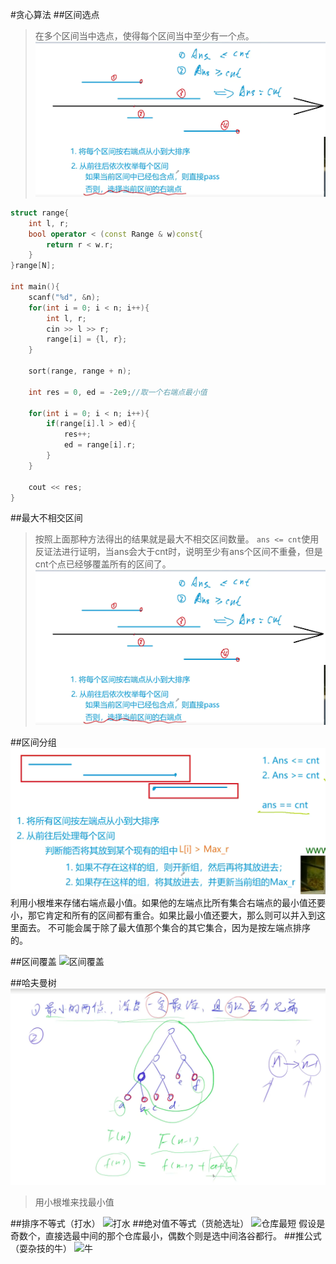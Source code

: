 #贪心算法
##区间选点
> 在多个区间当中选点，使得每个区间当中至少有一个点。
![区间选点](.\photos\区间选点.png "区间选点")
```c++
struct range{
	int l, r;
	bool operator < (const Range & w)const{
		return r < w.r;
	}
}range[N];

int main(){
	scanf("%d", &n);
	for(int i = 0; i < n; i++){
		int l, r;
		cin >> l >> r;
		range[i] = {l, r};
	}
	
	sort(range, range + n);
	
	int res = 0, ed = -2e9;//取一个右端点最小值
	
	for(int i = 0; i < n; i++){
		if(range[i].l > ed){
			res++;
			ed = range[i].r;
		}
	}
	
	cout << res;
}
```
##最大不相交区间
> 按照上面那种方法得出的结果就是最大不相交区间数量。
> `ans <= cnt`使用反证法进行证明，当ans会大于cnt时，说明至少有ans个区间不重叠，但是cnt个点已经够覆盖所有的区间了。
![区间选点](.\photos\区间选点.png "区间选点")

##区间分组
![区间分组](.\photos\区间分组.png "区间分组")
利用小根堆来存储右端点最小值。如果他的左端点比所有集合右端点的最小值还要小，那它肯定和所有的区间都有重合。如果比最小值还要大，那么则可以并入到这里面去。
不可能会属于除了最大值那个集合的其它集合，因为是按左端点排序的。

##区间覆盖
![区间覆盖](.\photos\区间覆盖.png "区间覆盖")

##哈夫曼树
![哈夫曼树](.\photos\哈夫曼树.png "哈夫曼树")

> 用小根堆来找最小值
> 

##排序不等式（打水）
![打水](.\photos\打水.png "打水")
##绝对值不等式（货舱选址）
![仓库最短](.\photos\仓库最短.png "仓库最短")
假设是奇数个，直接选最中间的那个仓库最小，偶数个则是选中间洛谷都行。
##推公式（耍杂技的牛）
![牛](.\photos\牛.png "牛")
